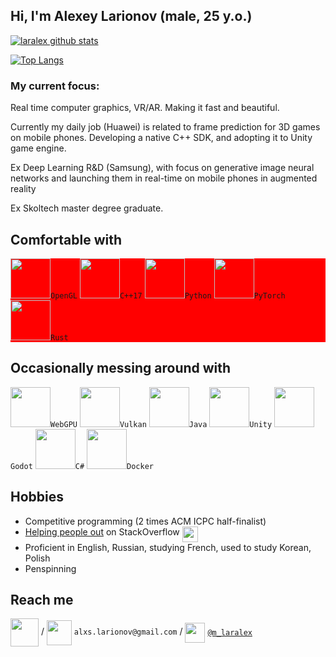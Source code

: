 <!--
**laralex/laralex** is a  _special_  repository because its `README.md` (this file) appears on your GitHub profile.-->
## Hi, I'm Alexey Larionov  (male, 25 y.o.)

[![laralex github stats](https://github-readme-stats.vercel.app/api?username=laralex&show_icons=true&include_all_commits=true&theme=transparent&count_private=true&hide_title=true&rank_icon=github)](https://github.com/laralex)

[![Top Langs](https://github-readme-stats.vercel.app/api/top-langs/?username=laralex&layout=compact&langs_count=10&theme=transparent&hide_title=true&hide=javascript,html,cmake,batchfile)](https://github.com/laralex)

###  My current focus: ###
Real time computer graphics, VR/AR. Making it fast and beautiful. 

Currently my daily job (Huawei) is related to frame prediction for 3D games on mobile phones. Developing a native C++ SDK, and adopting it to Unity game engine. 

Ex Deep Learning R&D (Samsung), with focus on generative image neural networks and launching them in real-time on mobile phones in augmented reality 

Ex Skoltech master degree graduate.

## Comfortable with
<div style="background-color:red;">
<code><img src="https://upload.wikimedia.org/wikipedia/commons/e/e9/Opengl-logo.svg" height="64">OpenGL</code>
<code><img src="https://github.com/isocpp/logos/raw/master/cpp_logo.svg" width="64">C++17</code>
<code><img src="https://www.vectorlogo.zone/logos/python/python-icon.svg" height="64">Python</code>
<code><img src="https://www.vectorlogo.zone/logos/pytorch/pytorch-icon.svg" height="64">PyTorch</code>
<code><img src="https://www.vectorlogo.zone/logos/rust-lang/rust-lang-icon.svg" width="64">Rust</code>
</div>

## Occasionally messing around with
<code><img src="https://github.com/gilbarbara/logos/blob/main/logos/webgpu.svg" height="64">WebGPU</code>
<code><img src="https://upload.wikimedia.org/wikipedia/commons/f/fe/Vulkan_logo.svg" height="64">Vulkan</code>
<code><img src="https://www.vectorlogo.zone/logos/java/java-icon.svg" width="64">Java</code>
<code><img src="https://www.vectorlogo.zone/logos/unity3d/unity3d-ar21.svg" height="64">Unity</code>
<code><img src="https://cdn.worldvectorlogo.com/logos/godot-logo.svg" height="64">Godot</code>
<code><img src="https://seeklogo.com/images/C/c-sharp-c-logo-02F17714BA-seeklogo.com.png" width="64">C#</code>
<code><img src="https://www.vectorlogo.zone/logos/docker/docker-icon.svg" width="64">Docker</code>
<!--.<code><img src="https://www.vectorlogo.zone/logos/kotlinlang/kotlinlang-icon.svg" width="64">Kotlin</code>-->
<!--<code><img src="https://www.vectorlogo.zone/logos/ziglang/ziglang-ar21.svg" width="64">Zig</code>-->

<!--<code><img src="https://www.vectorlogo.zone/logos/cmake/cmake-ar21.svg" height="64"></code>-->

## Hobbies
* Competitive programming (2 times ACM ICPC half-finalist)
* [Helping people out](https://stackoverflow.com/users/8564999/alexey-larionov?tab=profile) on StackOverflow <img align="top" src="https://www.vectorlogo.zone/logos/stackoverflow/stackoverflow-icon.svg" width="25">
* Proficient in English, Russian, studying French, used to study Korean, Polish
* Penspinning

## Reach me

[<img align="center" src="https://www.vectorlogo.zone/logos/upwork/upwork-ar21.svg" height="45">](https://www.upwork.com/freelancers/~0115eabadb37319e75) /
[<img align="center" src="https://www.vectorlogo.zone/logos/gmail/gmail-icon.svg" height="40">](mailto:alxs.larionov@gmail.com) `alxs.larionov@gmail.com` / <!--  > [alxs.larionov@gmail.com](mailto:alxs.larionov@gmail.com) !-->
[<img align="center" src="https://www.vectorlogo.zone/logos/telegram/telegram-tile.svg" height="32">](http://t.me/m_laralex) [`@m_laralex`](http://t.me/m_laralex) 

